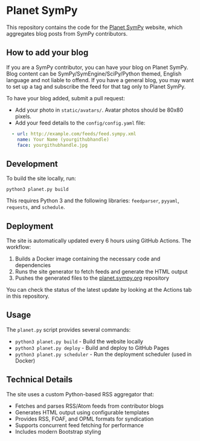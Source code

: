 # Planet SymPy

This repository contains the code for the [Planet SymPy](https://planet.sympy.org/) website, which aggregates blog posts from SymPy contributors.

## How to add your blog

If you are a SymPy contributor, you can have your blog on Planet SymPy. Blog content can be SymPy/SymEngine/SciPy/Python themed, English language and not liable to offend. If you have a general blog, you may want to set up a tag and subscribe the feed for that tag only to Planet SymPy.

To have your blog added, submit a pull request:
- Add your photo in `static/avatars/`. Avatar photos should be 80x80 pixels.
- Add your feed details to the `config/config.yaml` file:
```yaml
  - url: http://example.com/feeds/feed.sympy.xml
    name: Your Name (yourgithubhandle)
    face: yourgithubhandle.jpg
```

## Development

To build the site locally, run:

```
python3 planet.py build
```

This requires Python 3 and the following libraries: `feedparser`, `pyyaml`, `requests`, and `schedule`.

## Deployment

The site is automatically updated every 6 hours using GitHub Actions. The workflow:

1. Builds a Docker image containing the necessary code and dependencies
2. Runs the site generator to fetch feeds and generate the HTML output
3. Pushes the generated files to the [planet.sympy.org](https://github.com/planet-sympy/planet.sympy.org) repository

You can check the status of the latest update by looking at the Actions tab in this repository.

## Usage

The `planet.py` script provides several commands:

- `python3 planet.py build` - Build the website locally
- `python3 planet.py deploy` - Build and deploy to GitHub Pages
- `python3 planet.py scheduler` - Run the deployment scheduler (used in Docker)

## Technical Details

The site uses a custom Python-based RSS aggregator that:
- Fetches and parses RSS/Atom feeds from contributor blogs
- Generates HTML output using configurable templates
- Provides RSS, FOAF, and OPML formats for syndication
- Supports concurrent feed fetching for performance
- Includes modern Bootstrap styling
